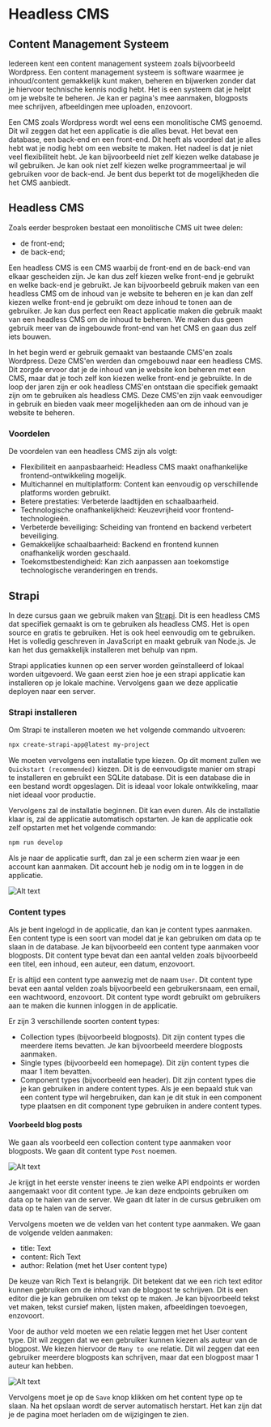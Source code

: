 # Headless CMS

## Content Management Systeem

Iedereen kent een content management systeem zoals bijvoorbeeld Wordpress. Een content management systeem is software waarmee je inhoud/content gemakkelijk kunt maken, beheren en bijwerken zonder dat je hiervoor technische kennis nodig hebt. Het is een systeem dat je helpt om je website te beheren. Je kan er pagina's mee aanmaken, blogposts mee schrijven, afbeeldingen mee uploaden, enzovoort.

Een CMS zoals Wordpress wordt wel eens een monolitische CMS genoemd. Dit wil zeggen dat het een applicatie is die alles bevat. Het bevat een database, een back-end en een front-end. Dit heeft als voordeel dat je alles hebt wat je nodig hebt om een website te maken. Het nadeel is dat je niet veel flexibiliteit hebt. Je kan bijvoorbeeld niet zelf kiezen welke database je wil gebruiken. Je kan ook niet zelf kiezen welke programmeertaal je wil gebruiken voor de back-end. Je bent dus beperkt tot de mogelijkheden die het CMS aanbiedt.

## Headless CMS

Zoals eerder besproken bestaat een monolitische CMS uit twee delen: 
- de front-end;
- de back-end;

Een headless CMS is een CMS waarbij de front-end en de back-end van elkaar gescheiden zijn. Je kan dus zelf kiezen welke front-end je gebruikt en welke back-end je gebruikt. Je kan bijvoorbeeld gebruik maken van een headless CMS om de inhoud van je website te beheren en je kan dan zelf kiezen welke front-end je gebruikt om deze inhoud te tonen aan de gebruiker. Je kan dus perfect een React applicatie maken die gebruik maakt van een headless CMS om de inhoud te beheren. We maken dus geen gebruik meer van de ingebouwde front-end van het CMS en gaan dus zelf iets bouwen.

In het begin werd er gebruik gemaakt van bestaande CMS'en zoals Wordpress. Deze CMS'en werden dan omgebouwd naar een headless CMS. Dit zorgde ervoor dat je de inhoud van je website kon beheren met een CMS, maar dat je toch zelf kon kiezen welke front-end je gebruikte. In de loop der jaren zijn er ook headless CMS'en ontstaan die specifiek gemaakt zijn om te gebruiken als headless CMS. Deze CMS'en zijn vaak eenvoudiger in gebruik en bieden vaak meer mogelijkheden aan om de inhoud van je website te beheren.

### Voordelen

De voordelen van een headless CMS zijn als volgt:
- Flexibiliteit en aanpasbaarheid: Headless CMS maakt onafhankelijke frontend-ontwikkeling mogelijk.
- Multichannel en multiplatform: Content kan eenvoudig op verschillende platforms worden gebruikt.
- Betere prestaties: Verbeterde laadtijden en schaalbaarheid.
- Technologische onafhankelijkheid: Keuzevrijheid voor frontend-technologieën.
- Verbeterde beveiliging: Scheiding van frontend en backend verbetert beveiliging.
- Gemakkelijke schaalbaarheid: Backend en frontend kunnen onafhankelijk worden geschaald.
- Toekomstbestendigheid: Kan zich aanpassen aan toekomstige technologische veranderingen en trends.

## Strapi

In deze cursus gaan we gebruik maken van [Strapi](https://strapi.io/). Dit is een headless CMS dat specifiek gemaakt is om te gebruiken als headless CMS. Het is open source en gratis te gebruiken. Het is ook heel eenvoudig om te gebruiken. Het is volledig geschreven in JavaScript en maakt gebruik van Node.js. Je kan het dus gemakkelijk installeren met behulp van npm. 

Strapi applicaties kunnen op een server worden geïnstalleerd of lokaal worden uitgevoerd. We gaan eerst zien hoe je een strapi applicatie kan installeren op je lokale machine. Vervolgens gaan we deze applicatie deployen naar een server.

### Strapi installeren

Om Strapi te installeren moeten we het volgende commando uitvoeren:

```bash
npx create-strapi-app@latest my-project
```

We moeten vervolgens een installatie type kiezen. Op dit moment zullen we `Quickstart (recommended)` kiezen. Dit is de eenvoudigste manier om strapi te installeren en gebruikt een SQLite database. Dit is een database die in een bestand wordt opgeslagen. Dit is ideaal voor lokale ontwikkeling, maar niet ideaal voor productie. 

Vervolgens zal de installatie beginnen. Dit kan even duren. Als de installatie klaar is, zal de applicatie automatisch opstarten. Je kan de applicatie ook zelf opstarten met het volgende commando:

```bash
npm run develop
```

Als je naar de applicatie surft, dan zal je een scherm zien waar je een account kan aanmaken. Dit account heb je nodig om in te loggen in de applicatie. 

![Alt text](<Screenshot 2023-09-24 at 22.01.48.png>)

### Content types

Als je bent ingelogd in de applicatie, dan kan je content types aanmaken. Een content type is een soort van model dat je kan gebruiken om data op te slaan in de database. Je kan bijvoorbeeld een content type aanmaken voor blogposts. Dit content type bevat dan een aantal velden zoals bijvoorbeeld een titel, een inhoud, een auteur, een datum, enzovoort. 

Er is altijd een content type aanwezig met de naam `User`. Dit content type bevat een aantal velden zoals bijvoorbeeld een gebruikersnaam, een email, een wachtwoord, enzovoort. Dit content type wordt gebruikt om gebruikers aan te maken die kunnen inloggen in de applicatie.

Er zijn 3 verschillende soorten content types:
- Collection types (bijvoorbeeld blogposts). Dit zijn content types die meerdere items bevatten. Je kan bijvoorbeeld meerdere blogposts aanmaken.
- Single types (bijvoorbeeld een homepage). Dit zijn content types die maar 1 item bevatten. 
- Component types (bijvoorbeeld een header). Dit zijn content types die je kan gebruiken in andere content types. Als je een bepaald stuk van een content type wil hergebruiken, dan kan je dit stuk in een component type plaatsen en dit component type gebruiken in andere content types.

#### Voorbeeld blog posts

We gaan als voorbeeld een collection content type aanmaken voor blogposts. We gaan dit content type `Post` noemen. 

![Alt text](<Screenshot 2023-09-24 at 22.18.15.png>)

Je krijgt in het eerste venster ineens te zien welke API endpoints er worden aangemaakt voor dit content type. Je kan deze endpoints gebruiken om data op te halen van de server. We gaan dit later in de cursus gebruiken om data op te halen van de server.

Vervolgens moeten we de velden van het content type aanmaken. We gaan de volgende velden aanmaken:
- title: Text
- content: Rich Text
- author: Relation (met het User content type)

De keuze van Rich Text is belangrijk. Dit betekent dat we een rich text editor kunnen gebruiken om de inhoud van de blogpost te schrijven. Dit is een editor die je kan gebruiken om tekst op te maken. Je kan bijvoorbeeld tekst vet maken, tekst cursief maken, lijsten maken, afbeeldingen toevoegen, enzovoort.

Voor de author veld moeten we een relatie leggen met het User content type. Dit wil zeggen dat we een gebruiker kunnen kiezen als auteur van de blogpost. We kiezen hiervoor de `Many to one` relatie. Dit wil zeggen dat een gebruiker meerdere blogposts kan schrijven, maar dat een blogpost maar 1 auteur kan hebben.

![Alt text](<Screenshot 2023-09-24 at 22.24.14.png>)

Vervolgens moet je op de `Save` knop klikken om het content type op te slaan. Na het opslaan wordt de server automatisch herstart. Het kan zijn dat je de pagina moet herladen om de wijzigingen te zien.


